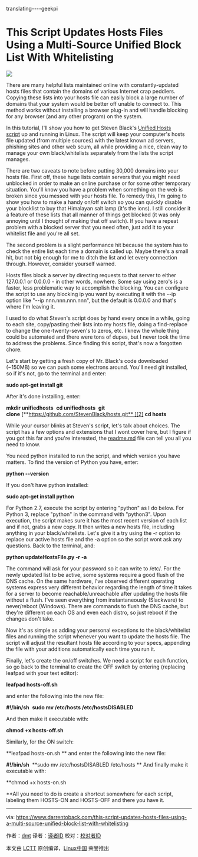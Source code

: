 translating----geekpi

This Script Updates Hosts Files Using a Multi-Source Unified Block List With Whitelisting
============================================================

 ![](https://irp-cdn.multiscreensite.com/58a25abc/dms3rep/multi/desktop/host-400x300.jpg) 

There are many helpful lists maintained online with constantly-updated hosts files that contain the domains of various Internet crap peddlers. Copying these lists into your hosts file can easily block a large number of domains that your system would be better off unable to connect to. This method works without installing a browser plug-in and will handle blocking for any browser (and any other program) on the system.

In this tutorial, I'll show you how to get Steven Black's [Unified Hosts script][1] up and running in Linux. The script will keep your computer's hosts file updated (from multiple sources) with the latest known ad servers, phishing sites and other web scum, all while providing a nice, clean way to manage your own black/whitelists separately from the lists the script manages.

There are two caveats to note before putting 30,000 domains into your hosts file. First off, these huge lists contain servers that you might need unblocked in order to make an online purchase or for some other temporary situation. You'll know you have a problem when something on the web is broken since you messed with your hosts file. To remedy this, I'm going to show you how to make a handy on/off switch so you can quickly disable your blocklist to buy that Himalayan salt lamp (it's the ions). I still consider it a feature of these lists that all manner of things get blocked (it was only annoying until I thought of making that off switch). If you have a repeat problem with a blocked server that you need often, just add it to your whitelist file and you're all set.

The second problem is a slight performance hit because the system has to check the entire list each time a domain is called up. Maybe there's a small hit, but not big enough for me to ditch the list and let every connection through. However, consider yourself warned.

Hosts files block a server by directing requests to that server to either 127.0.0.1 or 0.0.0.0 - in other words, nowhere. Some say using zero's is a faster, less problematic way to accomplish the blocking. You can configure the script to use any blocking ip you want by executing it with the --ip option like "--ip nnn.nnn.nnn.nnn", but the default is 0.0.0.0 and that's where I'm leaving it.

I used to do what Steven's script does by hand every once in a while, going to each site, copy/pasting their lists into my hosts file, doing a find-replace to change the one-twenty-seven's to zeros, etc. I knew the whole thing could be automated and there were tons of dupes, but I never took the time to address the problems. Since finding this script, that's now a forgotten chore.

Let's start by getting a fresh copy of Mr. Black's code downloaded (~150MB) so we can push some electrons around. You'll need git installed, so if it's not, go to the terminal and enter:

**sudo apt-get install git** 

After it's done installing, enter:

**mkdir unifiedhosts** 
**cd unifiedhosts** 
**git clone** [**https://github.com/StevenBlack/hosts.git** ][2]
**cd hosts** 

While your cursor blinks at Steven's script, let's talk about choices. The script has a few options and extensions that I wont cover here, but I figure if you got this far and you're interested, the [readme.md][3] file can tell you all you need to know.

You need python installed to run the script, and which version you have matters. To find the version of Python you have, enter:

**python --version** 

If you don't have python installed:

**sudo apt-get install python** 

For Python 2.7, execute the script by entering "python" as I do below. For Python 3, replace "python" in the command with "python3". Upon execution, the script makes sure it has the most recent version of each list and if not, grabs a new copy. It then writes a new hosts file, including anything in your black/whitelists. Let's give it a try using the -r option to replace our active hosts file and the -a option so the script wont ask any questions. Back to the terminal, and:

**python updateHostsFile.py -r -a** 

The command will ask for your password so it can write to /etc/. For the newly updated list to be active, some systems require a good flush of the DNS cache. On the same hardware, I've observed different operating systems express very different behavior regarding the length of time it takes for a server to become reachable/unreachable after updating the hosts file without a flush. I've seen everything from instantaneously (Slackware) to never/reboot (Windows). There are commands to flush the DNS cache, but they're different on each OS and even each distro, so just reboot if the changes don't take.

Now it's as simple as adding your personal exceptions to the black/whitelist files and running the script whenever you want to update the hosts file. The script will adjust the resultant hosts file according to your specs, appending the file with your additions automatically each time you run it.

Finally, let's create the on/off switches. We need a script for each function, so go back to the terminal to create the OFF switch by entering (replacing leafpad with your text editor):

**leafpad hosts-off.sh** 

and enter the following into the new file:

**#!/bin/sh** 
**sudo mv /etc/hosts /etc/hostsDISABLED** 

And then make it executable with:

**chmod +x hosts-off.sh** 

Similarly, for the ON switch:

**leafpad hosts-on.sh
**
and enter the following into the new file:

**#!/bin/sh** 
**sudo mv /etc/hostsDISABLED /etc/hosts
**
And finally make it executable with:

**chmod +x hosts-on.sh

**All you need to do is create a shortcut somewhere for each script, labeling them HOSTS-ON and HOSTS-OFF and there you have it.

--------------------------------------------------------------------------------

via: https://www.darrentoback.com/this-script-updates-hosts-files-using-a-multi-source-unified-block-list-with-whitelisting

作者：[dmt][a]
译者：[译者ID](https://github.com/译者ID)
校对：[校对者ID](https://github.com/校对者ID)

本文由 [LCTT](https://github.com/LCTT/TranslateProject) 原创编译，[Linux中国](https://linux.cn/) 荣誉推出

[a]:https://www.darrentoback.com/about-me
[1]:https://github.com/StevenBlack/hosts
[2]:https://github.com/StevenBlack/hosts.git
[3]:https://github.com/StevenBlack/hosts/blob/master/readme.md
